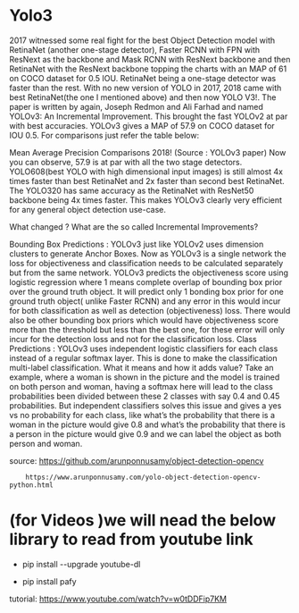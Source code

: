 # Yolo3

2017 witnessed some real fight for the best Object Detection model with RetinaNet (another one-stage detector), Faster RCNN with FPN with ResNext as the backbone and Mask RCNN with ResNext backbone and then RetinaNet with the ResNext backbone topping the charts with an MAP of 61 on COCO dataset for 0.5 IOU. RetinaNet being a one-stage detector was faster than the rest. With no new version of YOLO in 2017, 2018 came with best RetinaNet(the one I mentioned above) and then now YOLO V3!. The paper is written by again, Joseph Redmon and Ali Farhad and named YOLOv3: An Incremental Improvement. This brought the fast YOLOv2 at par with best accuracies. YOLOv3 gives a MAP of 57.9 on COCO dataset for IOU 0.5. For comparisons just refer the table below:


Mean Average Precision Comparisons 2018! (Source : YOLOv3 paper)
Now you can observe, 57.9 is at par with all the two stage detectors. YOLO608(best YOLO with high dimensional input images) is still almost 4x times faster than best RetinaNet and 2x faster than second best RetinaNet. The YOLO320 has same accuracy as the RetinaNet with ResNet50 backbone being 4x times faster. This makes YOLOv3 clearly very efficient for any general object detection use-case.

What changed ? What are the so called Incremental Improvements?

Bounding Box Predictions : YOLOv3 just like YOLOv2 uses dimension clusters to generate Anchor Boxes. Now as YOLOv3 is a single network the loss for objectiveness and classification needs to be calculated separately but from the same network. YOLOv3 predicts the objectiveness score using logistic regression where 1 means complete overlap of bounding box prior over the ground truth object. It will predict only 1 bonding box prior for one ground truth object( unlike Faster RCNN) and any error in this would incur for both classification as well as detection (objectiveness) loss. There would also be other bounding box priors which would have objectiveness score more than the threshold but less than the best one, for these error will only incur for the detection loss and not for the classification loss.
Class Predictions : YOLOv3 uses independent logistic classifiers for each class instead of a regular softmax layer. This is done to make the classification multi-label classification. What it means and how it adds value? Take an example, where a woman is shown in the picture and the model is trained on both person and woman, having a softmax here will lead to the class probabilities been divided between these 2 classes with say 0.4 and 0.45 probabilities. But independent classifiers solves this issue and gives a yes vs no probability for each class, like what’s the probability that there is a woman in the picture would give 0.8 and what’s the probability that there is a person in the picture would give 0.9 and we can label the object as both person and woman.

source: https://github.com/arunponnusamy/object-detection-opencv
        
        https://www.arunponnusamy.com/yolo-object-detection-opencv-python.html
        
# (for Videos )we will nead the below library to read from youtube link

- pip install --upgrade youtube-dl

- pip install pafy

tutorial: https://www.youtube.com/watch?v=w0tDDFip7KM
